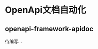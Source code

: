 <!-- title: OpenApi文档自动化 -->
<!-- type: openapi -->
<!-- author: zhangpu -->
<!-- date: 2019-02-04 -->
OpenApi文档自动化
====
openapi-framework-apidoc
----

待编写...